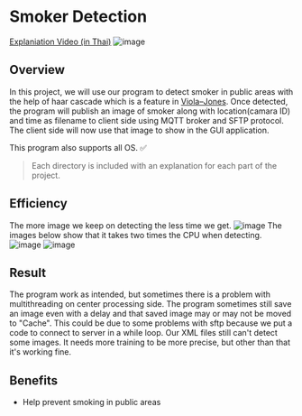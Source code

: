 # Smoker Detection
[Explaniation Video (in Thai)](https://youtu.be/fULGcC-HwrQ)
![image](https://user-images.githubusercontent.com/87508144/142571608-c2beee8f-f1e5-4a1b-9b9c-5b62111f0c31.png)

## Overview
In this project, we will use our program to detect smoker in public areas with the help of haar cascade which is a feature in [Viola–Jones](https://en.wikipedia.org/wiki/Viola%E2%80%93Jones_object_detection_framework). Once detected, the program will publish an image of smoker along with location(camara ID) and time as filename to client side using MQTT broker and SFTP protocol. The client side will now use that image to show in the GUI application. <br/>

This program also supports all OS. ✅

> Each directory is included with an explanation for each part of the project.

## Efficiency
The more image we keep on detecting the less time we get.
![image](https://user-images.githubusercontent.com/87508144/142568115-aa6e6da2-993b-4371-bc99-7a724c983744.png)
The images below show that it takes two times the CPU when detecting.
![image](https://user-images.githubusercontent.com/87508144/142594925-4d1433d6-068e-410b-a2aa-904e16494441.png)
![image](https://user-images.githubusercontent.com/87508144/142594935-3aff0e6c-bbf6-4ecc-8b93-577b20febd68.png)


## Result
The program work as intended, but sometimes there is a problem with multithreading on center processing side. The program sometimes still save an image even with a delay and that saved image may or may not be moved to "Cache". This could be due to some problems with sftp because we put a code to connect to server in a while loop. Our XML files still can't detect some images. It needs more training to be more precise, but other than that it's working fine.

## Benefits
- Help prevent smoking in public areas




